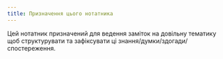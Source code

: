 ```yaml
---
title: Призначення цього нотатника
---
```


Цей нотатник призначений для ведення заміток на довільну тематику щоб структурувати та зафіксувати ці знання/думки/здогади/спостереження.

